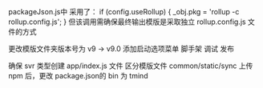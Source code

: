 packageJson.js中
采用了：
		if (config.useRollup) {
			_obj.pkg = 'rollup -c rollup.config.js';
		}
但该调用需确保最终输出模版是采取独立 rollup.config.js 文件的方式

更改模版文件夹版本号为 v9 -> v9.0
添加启动选项菜单
脚手架
调试
发布


确保 svr 类型创建 app/index.js 文件
区分模版文件 common/static/sync
上传npm 后，更改 package.json的 bin 为 tmind